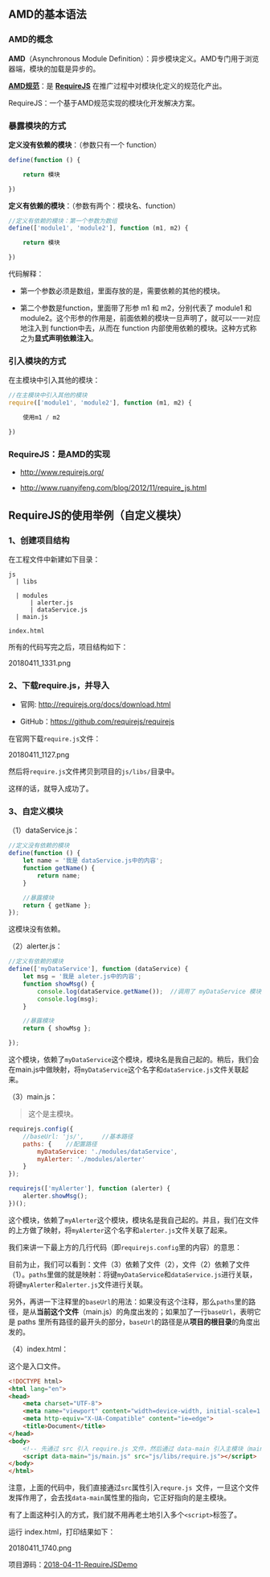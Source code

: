 

## AMD的基本语法

### AMD的概念

**AMD**（Asynchronous Module Definition）：异步模块定义。AMD专门用于浏览器端，模块的加载是异步的。

[**AMD规范**](https://github.com/amdjs/amdjs-api)：是 **[RequireJS](http://requirejs.org/)** 在推广过程中对模块化定义的规范化产出。

RequireJS：一个基于AMD规范实现的模块化开发解决方案。


### 暴露模块的方式

**定义没有依赖的模块**：（参数只有一个 function）

```javascript
define(function () {

    return 模块

})
```


**定义有依赖的模块**：（参数有两个：模块名、function）

```javascript
//定义有依赖的模块：第一个参数为数组
define(['module1', 'module2'], function (m1, m2) {

    return 模块

})
```

代码解释：

- 第一个参数必须是数组，里面存放的是，需要依赖的其他的模块。

- 第二个参数是function，里面带了形参 m1 和 m2，分别代表了 module1 和 module2。这个形参的作用是，前面依赖的模块一旦声明了，就可以一一对应地注入到 function中去，从而在 function 内部使用依赖的模块。这种方式称之为**显式声明依赖注入**。



### 引入模块的方式

在主模块中引入其他的模块：


```javascript
//在主模块中引入其他的模块
require(['module1', 'module2'], function (m1, m2) {

    使用m1 / m2

})
```


### RequireJS：是AMD的实现

- <http://www.requirejs.org/>

- <http://www.ruanyifeng.com/blog/2012/11/require_js.html>



## RequireJS的使用举例（自定义模块）


### 1、创建项目结构


在工程文件中新建如下目录：


  ```
js
    | libs

    | modules
      	| alerter.js
      	| dataService.js
    | main.js

index.html
  ```


所有的代码写完之后，项目结构如下：

20180411_1331.png


### 2、下载require.js，并导入

- 官网: <http://requirejs.org/docs/download.html>

- GitHub：<https://github.com/requirejs/requirejs>

在官网下载`require.js`文件：

20180411_1127.png

然后将`require.js`文件拷贝到项目的`js/libs/`目录中。

这样的话，就导入成功了。


### 3、自定义模块

（1）dataService.js：

```javascript
//定义没有依赖的模块
define(function () {
    let name = '我是 dataService.js中的内容';
    function getName() {
        return name;
    }

    //暴露模块
    return { getName };
});
```


这模块没有依赖。


（2）alerter.js：

```javascript
//定义有依赖的模块
define(['myDataService'], function (dataService) {
    let msg = '我是 aleter.js中的内容';
    function showMsg() {
        console.log(dataService.getName());  //调用了 myDataService 模块中的内容
        console.log(msg);
    }

    //暴露模块
    return { showMsg };

});
```

这个模块，依赖了`myDataService`这个模块，模块名是我自己起的。稍后，我们会在main.js中做映射，将`myDataService`这个名字和`dataService.js`文件关联起来。

（3）main.js：

> 这个是主模块。

```javascript
requirejs.config({
    //baseUrl: 'js/',     //基本路径
    paths: {    //配置路径
        myDataService: './modules/dataService',
        myAlerter: './modules/alerter'
    }
});

requirejs(['myAlerter'], function (alerter) {
    alerter.showMsg();
})();
```


这个模块，依赖了`myAlerter`这个模块，模块名是我自己起的。并且，我们在文件的上方做了映射，将`myAlerter`这个名字和`alerter.js`文件关联了起来。


我们来讲一下最上方的几行代码（即`requirejs.config`里的内容）的意思：

目前为止，我们可以看到：文件（3）依赖了文件（2），文件（2）依赖了文件（1）。`paths`里做的就是映射：将键`myDataService`和`dataService.js`进行关联，将键`myAlerter`和`alerter.js`文件进行关联。

另外，再讲一下注释里的`baseUrl`的用法：如果没有这个注释，那么`paths`里的路径，是从**当前这个文件**（main.js）的角度出发的；如果加了一行`baseUrl`，表明它是 paths 里所有路径的最开头的部分，`baseUrl`的路径是从**项目的根目录**的角度出发的。

（4）index.html：

这个是入口文件。


```html
<!DOCTYPE html>
<html lang="en">
<head>
    <meta charset="UTF-8">
    <meta name="viewport" content="width=device-width, initial-scale=1.0">
    <meta http-equiv="X-UA-Compatible" content="ie=edge">
    <title>Document</title>
</head>
<body>
    <!-- 先通过 src 引入 require.js 文件，然后通过 data-main 引入主模块（main.js） -->
    <script data-main="js/main.js" src="js/libs/require.js"></script>
</body>
</html>
```

注意，上面的代码中，我们直接通过`src`属性引入`requre.js `文件，一旦这个文件发挥作用了，会去找`data-main`属性里的指向，它正好指向的是主模块。

有了上面这种引入的方式，我们就不用再老土地引入多个`<script>`标签了。


运行 index.html，打印结果如下：

20180411_1740.png

项目源码：[2018-04-11-RequireJSDemo](https://download.csdn.net/download/smyhvae/10341963)












```javascript

```








```javascript

```









```javascript

```








```javascript

```











